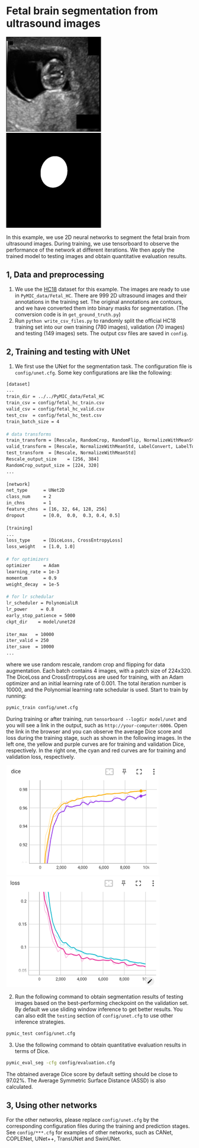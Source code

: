 # Fetal brain segmentation from ultrasound images

<img src="./picture/001_HC.png" width="256" height="256"/> <img src="./picture/001_HC_seg.png" width="256" height="256"/>

In this example, we use 2D neural networks to segment the fetal brain from ultrasound images. During training, we use tensorboard to observe the performance of the network at different iterations. We then apply the trained model to testing images and obtain quantitative evaluation results.


## 1, Data and preprocessing
1. We use the [HC18][hc18_link] dataset for this example. The images are ready to use in `PyMIC_data/Fetal_HC`. There are 999 2D ultrasound images and their annotations in the training set.  The original annotations are contours, and we have converted them into binary masks for segmentation. (The conversion code is in `get_ground_truth.py`)
2. Run `python write_csv_files.py` to randomly split the official HC18 training set into our own training (780 images), validation (70 images) and testing (149 images) sets. The output csv files are saved in `config`.

[hc18_link]:https://hc18.grand-challenge.org/

## 2, Training and testing with UNet
1. We first use the UNet for the segmentation task. The configuration file is `config/unet.cfg`. Some key configurations are like the following:

```bash
[dataset]
...
train_dir = ../../PyMIC_data/Fetal_HC
train_csv = config/fetal_hc_train.csv
valid_csv = config/fetal_hc_valid.csv
test_csv  = config/fetal_hc_test.csv
train_batch_size = 4

# data transforms
train_transform = [Rescale, RandomCrop, RandomFlip, NormalizeWithMeanStd, LabelConvert, LabelToProbability]
valid_transform = [Rescale, NormalizeWithMeanStd, LabelConvert, LabelToProbability]
test_transform  = [Rescale, NormalizeWithMeanStd]
Rescale_output_size    = [256, 384]
RandomCrop_output_size = [224, 320]
...

[network]
net_type      = UNet2D
class_num     = 2
in_chns       = 1
feature_chns  = [16, 32, 64, 128, 256]
dropout       = [0.0,  0.0,  0.3, 0.4, 0.5]

[training]
...
loss_type     = [DiceLoss, CrossEntropyLoss]
loss_weight   = [1.0, 1.0]

# for optimizers
optimizer     = Adam
learning_rate = 1e-3
momentum      = 0.9
weight_decay  = 1e-5

# for lr schedular  
lr_scheduler = PolynomialLR
lr_power     = 0.8
early_stop_patience = 5000
ckpt_dir    = model/unet2d

iter_max   = 10000
iter_valid = 250
iter_save  = 10000
...
```

where we use random rescale, random crop and flipping for data augmentation. Each batch contains 4 images, with a patch size of 224x320. The DiceLoss and CrossEntropyLoss are used for training, with an Adam optimizer and an initial learning rate of 0.001. The total iteration number is 10000, and the Polynomial learning rate schedular is used.  Start to train by running:
 
```bash
pymic_train config/unet.cfg
```

During training or after training, run `tensorboard --logdir model/unet` and you will see a link in the output, such as `http://your-computer:6006`. Open the link in the browser and you can observe the average Dice score and loss during the training stage, such as shown in the following images.  In the left one, the yellow and purple curves are for training and validation Dice,  respectively.  In the right one, the cyan and red curves are for training and validation loss,  respectively. 

![avg_dice](./picture/train_avg_dice.png)
![avg_loss](./picture/train_avg_loss.png)

2. Run the following command to obtain segmentation results of testing images based on the best-performing checkpoint on the validation set. By default we use sliding window inference to get better results. You can also edit the `testing` section of `config/unet.cfg` to use other inference strategies.

```bash
pymic_test config/unet.cfg
```

3. Use the following command to obtain quantitative evaluation results in terms of Dice. 

```bash
pymic_eval_seg -cfg config/evaluation.cfg
```

The obtained average Dice score by default setting should be close to 97.02%. The Average Symmetric Surface Distance (ASSD) is also calculated. 

## 3, Using other networks

For the other networks, please replace `config/unet.cfg` by the corresponding configuration files during the training and prediction stages. See `config/***.cfg` for examples of other networks, such as CANet, COPLENet, UNet++, TransUNet and SwinUNet.


